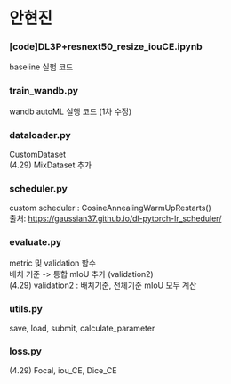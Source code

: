 # 안현진

### [code]DL3P+resnext50_resize_iouCE.ipynb
baseline 실험 코드

### train_wandb.py
wandb autoML 실행 코드 (1차 수정)

### dataloader.py
CustomDataset <br>
(4.29) MixDataset 추가

### scheduler.py
custom scheduler : CosineAnnealingWarmUpRestarts() <br>
출처: https://gaussian37.github.io/dl-pytorch-lr_scheduler/

### evaluate.py
metric 및 validation 함수 <br>
배치 기준 -> 통합 mIoU 추가 (validation2) <br>
(4.29) validation2 : 배치기준, 전체기준 mIoU 모두 계산

### utils.py
save, load, submit, calculate_parameter

### loss.py
(4.29) Focal, iou_CE, Dice_CE
